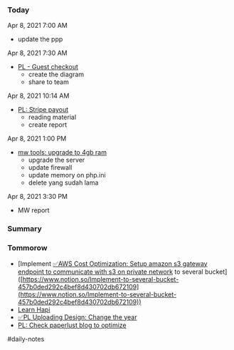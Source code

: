 ### Today

Apr 8, 2021 7:00 AM

-   update the ppp

Apr 8, 2021 7:30 AM

-   [PL - Guest checkout](https://www.notion.so/PL-Guest-checkout-37440767770f49ffbd4ff7b8183d23d9)
    -   create the diagram
    -   share to team

Apr 8, 2021 10:14 AM

-   [PL: Stripe payout](https://www.notion.so/PL-Stripe-payout-47934e7a23244c4391d48b03e1923f00)
    -   reading material
    -   create report

Apr 8, 2021 1:00 PM

-   [mw tools: upgrade to 4gb ram](https://www.notion.so/mw-tools-upgrade-to-4gb-ram-e91e054b46c6492894dc98790136450f)
    -   upgrade the server
    -   update firewall
    -   update memory on php.ini
    -   delete yang sudah lama

Apr 8, 2021 3:30 PM

-   MW report

### Summary

### Tommorow

-   \[Implement [✅AWS Cost Optimization: Setup amazon s3 gateway endpoint to communicate with s3 on private network](https://www.notion.so/AWS-Cost-Optimization-Setup-amazon-s3-gateway-endpoint-to-communicate-with-s3-on-private-network-9f676383147a453b8ecc53a63ee587c6) to several bucket\]([https://www.notion.so/Implement-to-several-bucket-457b0ded292c4bef8d430702db672109](https://www.notion.so/Implement-to-several-bucket-457b0ded292c4bef8d430702db672109))
-   [Learn Hapi](https://www.notion.so/Learn-Hapi-dc5ba45eb6824cd3b67dc0970155739f)
-   [✅PL Uploading Design: Change the year](https://www.notion.so/PL-Uploading-Design-Change-the-year-9c31d2ab8c1a465db49b6b1061a9edaf)
-   [PL: Check paperlust blog to optimize](https://www.notion.so/PL-Check-paperlust-blog-to-optimize-27bf810aa1404fea89cb54fbc340c2d0)

#daily-notes